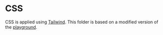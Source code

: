 # CSS

CSS is applied using [Tailwind](https://tailwindcss.com/). This folder is based on a modified version of the [playground](https://github.com/tailwindlabs/tailwindcss-playground).
